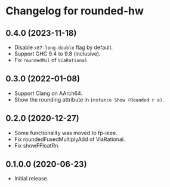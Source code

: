 # Changelog for rounded-hw

## 0.4.0 (2023-11-18)

* Disable `x87-long-double` flag by default.
* Support GHC 9.4 to 9.8 (inclusive).
* Fix `roundedMul` of `ViaRational`.

## 0.3.0 (2022-01-08)

* Support Clang on AArch64.
* Show the rounding attribute in `instance Show (Rounded r a)`.

## 0.2.0 (2020-12-27)

* Some functionality was moved to fp-ieee.
* Fix roundedFusedMultiplyAdd of ViaRational.
* Fix showFFloatRn.

## 0.1.0.0 (2020-06-23)

* Initial release.
